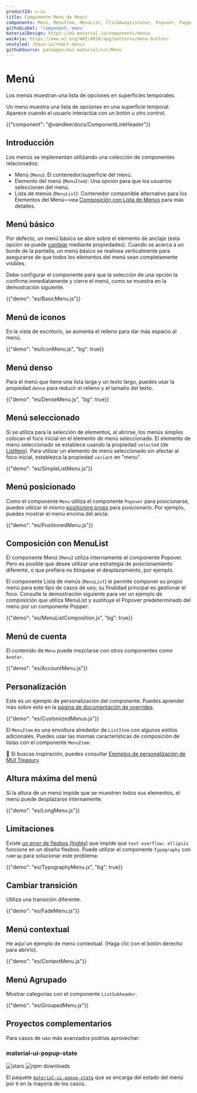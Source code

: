 ```yaml
---
productId: u-ui
title: Componente Menú de React
components: Menu, MenuItem, MenuList, ClickAwayListener, Popover, Popper
githubLabel: 'component: menu'
materialDesign: https://m2.material.io/components/menus
waiAria: https://www.w3.org/WAI/ARIA/apg/patterns/menu-button/
unstyled: /base-ui/react-menu/
githubSource: packages/mui-material/src/Menu
---
```


# Menú

<p class="description">Los menús muestran una lista de opciones en superficies temporales.</p>

Un menú muestra una lista de opciones en una superficie temporal. Aparece cuando el usuario interactúa con un botón u otro control.

{{"component": "@vandlee/docs/ComponentLinkHeader"}}

## Introducción

Los menús se implementan utilizando una colección de componentes relacionados:

- Menú (`Menu`): El contenedor/superficie del menú.
- Elemento del menú (`MenuItem`): Una opción para que los usuarios seleccionen del menú.
- Lista de menús (`MenuList`): Contenedor componible alternativo para los Elementos del Menú—vea [Composición con Lista de Menús](#composición-con-lista-de-menús) para más detalles.

## Menú básico

Por defecto, un menú básico se abre sobre el elemento de anclaje (esta opción se puede [cambiar](#posicionamiento-del-menú) mediante propiedades). Cuando se acerca a un borde de la pantalla, un menú básico se realinea verticalmente para asegurarse de que todos los elementos del menú sean completamente visibles.

Debe configurar el componente para que la selección de una opción la confirme inmediatamente y cierre el menú, como se muestra en la demostración siguiente.

{{"demo": "es/BasicMenu.js"}}

## Menú de iconos

En la vista de escritorio, se aumenta el relleno para dar más espacio al menú.

{{"demo": "es/IconMenu.js", "bg": true}}

## Menú denso

Para el menú que tiene una lista larga y un texto largo, puedes usar la propiedad `dense` para reducir el relleno y el tamaño del texto.

{{"demo": "es/DenseMenu.js", "bg": true}}

## Menú seleccionado

Si se utiliza para la selección de elementos, al abrirse, los menús simples colocan el foco inicial en el elemento de menú seleccionado.
El elemento de menú seleccionado se establece usando la propiedad `selected` (de [ListItem](/u_ui/u-ui/api/list-item/)).
Para utilizar un elemento de menú seleccionado sin afectar al foco inicial, establezca la propiedad `variant` en "menu".

{{"demo": "es/SimpleListMenu.js"}}

## Menú posicionado

Como el componente `Menu` utiliza el componente `Popover` para posicionarse, puedes utilizar el mismo [positioning props](/u_ui/u-ui/react-popover/#zona-de-juegos) para posicionarlo.
Por ejemplo, puedes mostrar el menú encima del ancla:

{{"demo": "es/PositionedMenu.js"}}

## Composición con MenuList

El componente Menú (`Menu`) utiliza internamente el componente Popover.
Pero es posible que desee utilizar una estrategia de posicionamiento diferente, o que prefiera no bloquear el desplazamiento, por ejemplo.

El componente Lista de menús (`MenuList`) le permite componer su propio menú para este tipo de casos de uso; su finalidad principal es gestionar el foco.
Consulte la demostración siguiente para ver un ejemplo de composición que utiliza MenuList y sustituye el Popover predeterminado del menú por un componente Popper:

{{"demo": "es/MenuListComposition.js", "bg": true}}

## Menú de cuenta

El contenido de `Menu` puede mezclarse con otros componentes como `Avatar`.

{{"demo": "es/AccountMenu.js"}}

## Personalización

Este es un ejemplo de personalización del componente.
Puedes aprender más sobre esto en la [página de documentación de overrides](/u_ui/u-ui/customization/how-to-customize/).

{{"demo": "es/CustomizedMenus.js"}}

El `MenuItem` es una envoltura alrededor de `ListItem` con algunos estilos adicionales.
Puedes usar las mismas características de composición de listas con el componente `MenuItem`:

🎨 Si buscas inspiración, puedes consultar [Ejemplos de personalización de MUI Treasury](https://mui-treasury.com/?path=/docs/menu-introduction--docs).

## Altura máxima del menú

Si la altura de un menú impide que se muestren todos sus elementos, el menú puede desplazarse internamente.

{{"demo": "es/LongMenu.js"}}

## Limitaciones

Existe [un error de flexbox (Inglés)](https://issues.chromium.org/issues/40344463) que impide que `text-overflow: ellipsis` funcione en un diseño flexbox.
Puede utilizar el componente `Typography` con `noWrap` para solucionar este problema:

{{"demo": "es/TypographyMenu.js", "bg": true}}

## Cambiar transición

Utiliza una transición diferente.

{{"demo": "es/FadeMenu.js"}}

## Menú contextual

He aquí un ejemplo de menú contextual. (Haga clic con el botón derecho para abrirlo).

{{"demo": "es/ContextMenu.js"}}

## Menú Agrupado

Mostrar categorías con el componente `ListSubheader`.

{{"demo": "es/GroupedMenu.js"}}

## Proyectos complementarios

Para casos de uso más avanzados podrías aprovechar:

### material-ui-popup-state

![stars](https://img.shields.io/github/stars/jcoreio/material-ui-popup-state?style=social&label=Star)
![npm downloads](https://img.shields.io/npm/dm/material-ui-popup-state.svg)

El paquete [`material-ui-popup-state`](https://github.com/jcoreio/material-ui-popup-state) que se encarga del estado del menú por ti en la mayoría de los casos.